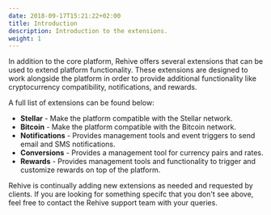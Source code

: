 ```yaml
---
date: 2018-09-17T15:21:22+02:00
title: Introduction
description: Introduction to the extensions.
weight: 1
---
```


In addition to the core platform, Rehive offers several extensions that can be used to extend platform functionality. These extensions are designed to work alongside the platform in order to provide additional functionality like cryptocurrency compatibility, notifications, and rewards.

A full list of extensions can be found below:

- **Stellar** - Make the platform compatible with the Stellar network.
- **Bitcoin** - Make the platform compatible with the Bitcoin network.
- **Notifications** - Provides management tools and event triggers to send email and SMS notifications.
- **Conversions** - Provides a management tool for currency pairs and rates.
- **Rewards** - Provides management tools and functionality to trigger and customize rewards on top of the platform.

Rehive is continually adding new extensions as needed and requested by clients. If you are looking for something specifc that you don't see above, feel free to contact the Rehive support team with your queries.
